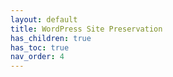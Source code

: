 ```yaml
---
layout: default
title: WordPress Site Preservation
has_children: true
has_toc: true
nav_order: 4
---
```

